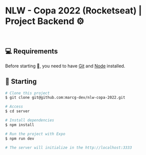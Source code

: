 # NLW - Copa 2022 (Rocketseat) | Project Backend ⚙️

&#xa0;

## :computer: Requirements ##

Before starting :checkered_flag:, you need to have [Git](https://git-scm.com) and [Node](https://nodejs.org/en/) installed.
  
## :checkered_flag: Starting ##

```bash
# Clone this project
$ git clone git@github.com:marcg-dev/nlw-copa-2022.git

# Access
$ cd server

# Install dependencies
$ npm install

# Run the project with Expo
$ npm run dev

# The server will initialize in the http://localhost:3333
```